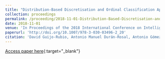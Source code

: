 ```yaml
---
title: "Distribution-Based Discretisation and Ordinal Classification Applied to Wave Height Prediction"
collection: proceedings
permalink: /proceeding/2018-11-01-Distribution-Based-Discretisation-and-Ordinal-Classification-Applied-to-Wave-Height-Prediction
date: 2018-11-01
venue: 'In Proceedings of the 2018 International Conference on Intelligent Data Engineering and Automated Learning (IDEAL2018)'
paperurl: 'http://doi.org/10.1007/978-3-030-03496-2_20'
citation: 'David Guijo-Rubio, Antonio Manuel Durán-Rosal, Antonio Gómez-Orellana, <strong>Pedro Antonio Gutiérrez</strong>, César Hervás-Martínez, &quot;Distribution-Based Discretisation and Ordinal Classification Applied to Wave Height Prediction.&quot; In Proceedings of the 2018 International Conference on Intelligent Data Engineering and Automated Learning (IDEAL2018), Lecture Notes in Computer Science (LNCS), Vol. 11315, 2018, Madrid, Spain, pp.171-179.'
---
```

[Access paper here](http://doi.org/10.1007/978-3-030-03496-2_20){:target="_blank"}
